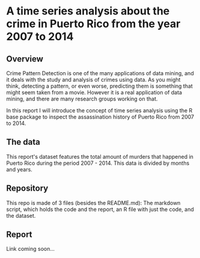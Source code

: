 # A time series analysis about the crime in Puerto Rico from the year 2007 to 2014

## Overview

Crime Pattern Detection is one of the many applications of data mining, and it
deals with the study and analysis of crimes using data. As you might think, 
detecting a pattern, or even worse, predicting them is something that might seem 
taken from a movie. However it is a real application of data mining, and there 
are many research groups working on that.

In this report I will introduce the concept of time series analysis using the R base
package to inspect the assassination history of Puerto Rico from 2007 to 2014.

## The data

This report's dataset features the total amount of murders that happened in Puerto
Rico during the period 2007 - 2014. This data is divided by months and years. 

## Repository

This repo is made of 3 files (besides the README.md): The markdown script, which holds the code and the report, an R file with just the code, and the dataset.

## Report

Link coming soon...
